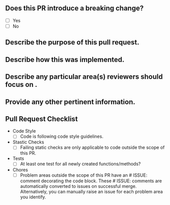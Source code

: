 ## Does this PR introduce a breaking change?
- [ ] Yes
- [ ] No

<!-- If yes, describe the impact and migration path below. -->

## Describe the purpose of this pull request.

## Describe how this was implemented.

## Describe any particular area(s) reviewers should focus on  .

## Provide any other pertinent information.
<!-- Provide any other information that is import to this PR such as
screenshots if this impacts the GUI. -->

## Pull Request Checklist

- Code Style
  - [ ] Code is following code style guidelines.

- Stastic Checks
  - [ ] Failing static checks are only applicable to code outside the scope of
   this PR.

- Tests
  - [ ] At least one test for all newly created functions/methods?

- Chores
  - [ ] Problem areas outside the scope of this PR have an # ISSUE: comment
    decorating the code block.  These # ISSUE: comments are automatically
    converted to issues on successful merge.  Alternatively, you can manually
    raise an issue for each problem area you identify.
